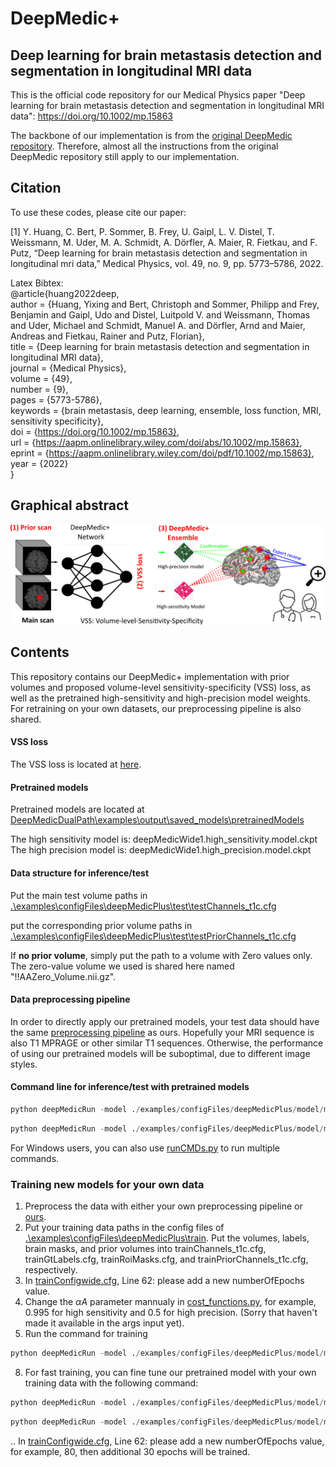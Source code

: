 # DeepMedic+
## Deep learning for brain metastasis detection and segmentation in longitudinal MRI data
This is the official code repository for our Medical Physics paper "Deep learning for brain metastasis detection and segmentation in longitudinal MRI data": https://doi.org/10.1002/mp.15863
 
 The backbone of our implementation is from the [original DeepMedic repository](https://github.com/deepmedic/deepmedic). Therefore, almost all the instructions from the original DeepMedic repository still apply to our implementation.
 
 ## Citation
 To use these codes, please cite our paper:
 
 [1] Y. Huang, C. Bert, P. Sommer, B. Frey, U. Gaipl, L. V. Distel, T. Weissmann, M. Uder, M. A. Schmidt, A. Dörfler, A. Maier, R. Fietkau, and F. Putz, “Deep learning for brain metastasis detection and segmentation in longitudinal mri data,” Medical Physics, vol. 49, no. 9, pp. 5773–5786, 2022.
 
 Latex Bibtex:  
 @article{huang2022deep,  
 author = {Huang, Yixing and Bert, Christoph and Sommer, Philipp and Frey, Benjamin and Gaipl, Udo and Distel, Luitpold V. and Weissmann, Thomas and Uder, Michael and Schmidt, Manuel A. and Dörfler, Arnd and Maier, Andreas and Fietkau, Rainer and Putz, Florian},  
 title = {Deep learning for brain metastasis detection and segmentation in longitudinal MRI data},  
journal = {Medical Physics},  
volume = {49},  
number = {9},  
pages = {5773-5786},  
keywords = {brain metastasis, deep learning, ensemble, loss function, MRI, sensitivity specificity},  
doi = {https://doi.org/10.1002/mp.15863},  
url = {https://aapm.onlinelibrary.wiley.com/doi/abs/10.1002/mp.15863},  
eprint = {https://aapm.onlinelibrary.wiley.com/doi/pdf/10.1002/mp.15863},  
year = {2022}  
}  

## Graphical abstract

![Graphical abstract](GraphicalAbstract.png)

## Contents
This repository contains our DeepMedic+ implementation with prior volumes and proposed volume-level sensitivity-specificity (VSS) loss, as well as the pretrained high-sensitivity and high-precision model weights.
For retraining on your own datasets, our preprocessing pipeline is also shared.

#### VSS loss
The VSS loss is located at [here](./DeepMedicPlus/deepmedic/neuralnet/cost_functions.py).

#### Pretrained models
Pretrained models are located at 
[DeepMedicDualPath\examples\output\saved_models\pretrainedModels](./DeepMedicPlus/examples/output/saved_models/pretrainedModels/)

The high sensitivity model is: deepMedicWide1.high_sensitivity.model.ckpt  
The high precision model is: deepMedicWide1.high_precision.model.ckpt

#### Data structure for inference/test
Put the main test volume paths in [.\examples\configFiles\deepMedicPlus\test\testChannels_t1c.cfg](./DeepMedicPlus/examples/configFiles/deepMedicPlus/test/testChannels_t1c.cfg)  

put the corresponding prior volume paths in [.\examples\configFiles\deepMedicPlus\test\testPriorChannels_t1c.cfg](./DeepMedicPlus/examples/configFiles/deepMedicPlus/test/testPriorChannels_t1c.cfg)

If **no prior volume**, simply put the path to a volume with Zero values only. The zero-value volume we used is shared here named "!!AAZero_Volume.nii.gz".

#### Data preprocessing pipeline  
In order to directly apply our pretrained models, your test data should have the same [preprocessing pipeline](./Brain_MRI_Preprocessing_pipeline/) as ours.
Hopefully your MRI sequence is also T1 MPRAGE or other similar T1 sequences.
Otherwise, the performance of using our pretrained models will be suboptimal, due to different image styles.

#### Command line for inference/test with pretrained models
```python
python deepMedicRun -model ./examples/configFiles/deepMedicPlus/model/modelConfig_wide1_deeper.cfg -test ./examples/configFiles/deepMedicPlus/test/testConfig.cfg -load ./examples/output/saved_models/deepMedicWide1.high_sensitivity.model.ckpt -dev cuda0
```
```python
python deepMedicRun -model ./examples/configFiles/deepMedicPlus/model/modelConfig_wide1_deeper.cfg -test ./examples/configFiles/deepMedicPlus/test/testConfig.cfg -load ./examples/output/saved_models/deepMedicWide1.high_precision.model.ckpt -dev cuda0
```

For Windows users, you can also use [runCMDs.py](./DeepMedicPlus/runCMDs.py) to run multiple commands.

### Training new models for your own data
1. Preprocess the data with either your own preprocessing pipeline or [ours](./Brain_MRI_Preprocessing_pipeline/).
2. Put your training data paths in the config files of [.\examples\configFiles\deepMedicPlus\train](./DeepMedicPlus/examples/configFiles/deepMedicPlus/train/). Put the volumes, labels, brain masks, and prior volumes into trainChannels_t1c.cfg,  trainGtLabels.cfg,  trainRoiMasks.cfg, and trainPriorChannels_t1c.cfg, respectively.
3. In [trainConfigwide.cfg](./DeepMedicPlus/examples/configFiles/DeepMedicPlus/train/trainConfigwide.cfg), Line 62: please add a new numberOfEpochs value.
5. Change the $\alpha A$ parameter mannualy in [cost_functions.py](./DeepMedicPlus/deepmedic/neuralnet/cost_functions.py), for example, 0.995 for high sensitivity and 0.5 for high precision. (Sorry that haven't made it available in the args input yet). 
7. Run the command for training
```python
python deepMedicRun -model ./examples/configFiles/deepMedicPlus/model/modelConfig_wide1_deeper.cfg -train ./examples/configFiles/deepMedicPlus/train/trainConfigwide.cfg  -dev cuda0
```
8. For fast training, you can fine tune our pretrained model with your own training data with the following command:
```python
python deepMedicRun -model ./examples/configFiles/deepMedicPlus/model/modelConfig_wide1_deeper.cfg -train ./examples/configFiles/deepMedicPlus/train/trainConfigwide.cfg  -load ./examples/output/saved_models/deepMedicWide1.high_sensitivity.model.ckpt -dev cuda0
```
```python
python deepMedicRun -model ./examples/configFiles/deepMedicPlus/model/modelConfig_wide1_deeper.cfg -train ./examples/configFiles/deepMedicPlus/train/trainConfigwide.cfg  -load ./examples/output/saved_models/deepMedicWide1.high_precision.model.ckpt -dev cuda0
```
  .. In [trainConfigwide.cfg](./DeepMedicPlus/examples/configFiles/DeepMedicPlus/train/trainConfigwide.cfg), Line 62: please add a new numberOfEpochs value,  for example, 80, then additional 30 epochs will be trained.
